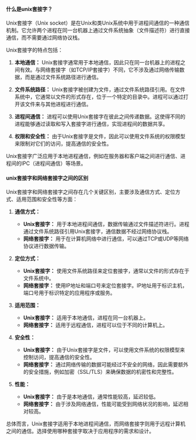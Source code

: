 #### 什么是unix套接字？
Unix套接字（Unix socket）是在Unix和类Unix系统中用于进程间通信的一种通信机制。它允许两个进程在同一台机器上通过文件系统抽象（文件描述符）进行直接通信，而不需要通过网络协议栈。

Unix套接字的特点包括：

1. **本地通信：** Unix套接字通常用于本地通信，因此只在同一台机器上的进程之间有效。与网络套接字（如TCP/IP套接字）不同，它不涉及通过网络传输数据，而是通过文件系统路径进行通信。

2. **文件系统路径：** Unix套接字被创建为文件，通过文件系统路径引用。在文件系统中，它通常以文件的形式存在，位于一个特定的目录中。进程可以通过打开该文件来与其他进程进行通信。

3. **进程间通信：** 进程可以使用Unix套接字在彼此之间传递数据。这使得不同的进程能够通过读取和写入套接字进行通信，实现进程间的数据共享。

4. **权限和安全性：** 由于Unix套接字是文件，因此可以使用文件系统的权限模型来限制对它们的访问，提高通信的安全性。

Unix套接字广泛应用于本地进程通信，例如在服务器和客户端之间进行通信、进程间的IPC（进程间通信）等场景。

#### unix套接字和网络套接字之间的区别
Unix套接字和网络套接字之间存在几个关键区别，主要涉及通信方式、定位方式、适用范围和安全性等方面：

1. **通信方式：**
   - **Unix套接字：** 用于本地进程间通信，数据传输通过文件描述符进行。进程通过文件系统路径引用Unix套接字，通信数据不经过网络协议栈。
   - **网络套接字：** 用于在计算机网络中进行通信，可以通过TCP或UDP等网络协议进行数据传输。

2. **定位方式：**
   - **Unix套接字：** 使用文件系统路径来定位套接字，通常以文件的形式存在于文件系统中。
   - **网络套接字：** 使用IP地址和端口号来定位套接字。IP地址用于标识主机，端口号用于标识特定的应用程序或服务。

3. **适用范围：**
   - **Unix套接字：** 适用于本地通信，进程在同一台机器上。
   - **网络套接字：** 适用于远程通信，进程可以位于不同的计算机上。

4. **安全性：**
   - **Unix套接字：** 由于Unix套接字是文件，可以使用文件系统的权限模型来控制访问，提高通信的安全性。
   - **网络套接字：** 通过网络传输的数据可能经过不安全的网络，因此需要额外的安全措施，例如加密（SSL/TLS）来确保数据的机密性和完整性。

5. **性能：**
   - **Unix套接字：** 由于是本地通信，通常性能较高，延迟较低。
   - **网络套接字：** 由于涉及网络通信，性能可能受到网络状况的影响，延迟相对较高。

总体而言，Unix套接字适用于本地进程间通信，而网络套接字则用于远程计算机之间的通信。选择使用哪种套接字取决于应用程序的需求和设计。